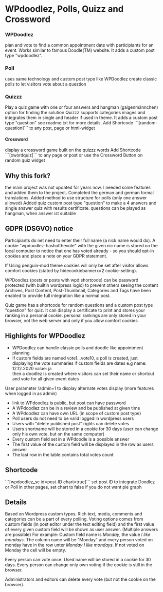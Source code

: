 # WPdoodlez, Polls, Quizz and Crossword

### WPDoodlez
plan and vote to find a common appointment date with participiants for an event. Works similar to famous Doodle(TM) website.
It adds a custom post type "wpdoodlez".

### Poll
uses same technology and custom post type like WPDoodlez
create classic polls to let visitors vote about a question

### Quizzz
Play a quiz game with one or four answers and hangman (galgenmännchen) option for finding the solution
Quizzz supports categories images and integrates them in single and header if used in theme. It adds a custom post type "question"
see readme.txt for more details.
Add Shortcode ´´´[random-question]´´´ to any post, page or html-widget

#### Crossword
display a crossword game built on the quizzz words
Add Shortcode ´´´[xwordquiz]´´´ to any page or post
   or 
use the Crossword Button on random quiz widget

## Why this fork?
the main project was not updated for years now. I needed some features and added them to the project.
Completed the german and german formal translations. Added method to use structure for polls (only one answer allowed)
Added quiz custom post type "question" to make a 4 answers and single answer quiz with results certificate. questions can be played as hangman, when answer ist suitable

## GDPR (DSGVO) notice
Participiants do net need to enter their full name (a nick name would do).
A cookie "wpdoodlez-hashofthevote" with the given nic name is stored on the local computer to
notice that one has voted already - so you should opt-in cookies and place a note on your GDPR statement.

If Using penguin-mod theme cookies will only be set after visitor allows comfort cookies (stated by hidecookiebannerx=2 cookie-setting).

WPDoodlez (posts or posts with wpd shortcode) can be password protected (with builtin wordpress logic) to prevent others seeing the content
Archives, Post Content, Post-Thumbnail, Categories and Tags have been enabled to provide full integration like a normal post.

Quiz game has a shortcode for random questions and a custom post type "question" for quiz. It can display a certificate to print
and stores your ranking in a personal cookie. personal rankings are only stored in your browser, not the web server and only if you allow comfort cookies

## Highlights for WPDoodlez
* WPDoodlez can handle classic polls and doodle like appointment planning
* If custom fields are named vote1...vote10, a poll is created, just displaying the vote summaries
if custom fields are dates e.g  name: 12.12.2020    value: ja<br>
then a doodlez is created where visitors can set their name or shortcut and vote for all given event dates

User parameter /admin=1 to display alternate votes display (more features when logged in as admin)

* link to WPdoodlez is public, but post can have password
* A WPdoodlez can be in a review and be published at given time
* A WPdoodlez can have own URL (in scope of custom post type)
* Poll users do not need to be valid logged in wordpress users
* Users with "delete published post" rights can delete votes
* Users shortname will be stored in a cookie for 30 days (user can change only his own vote, but on the same computer)
* Every custom field set in a WPdoodle is a possible answer
* The first value of the custom field will be displayed in the row as users answer
* The last row in the table contains total votes count

## Shortcode
´´´[wpdoodlez_sc id=post-ID chart=true]´´´ set post ID to integrate Doodlez or Poll in other pages, set chart to false if you do not want pie graph

## Details
Based on Wordpress custom types. Rich text, media, comments and categories can 
be a part of every polling. Voting options comes from custom fields (in post 
editor under the text editing field) and the first value of every given custom 
field will be shown as user answer. (Multiple answers are possible)
For example: Custom field name is *Monday*, the value *I like mondays*. The 
column name will be "Monday" and every person voted on monday have in the row
unter *Monday* *I like mondays*. If not voted on Monday the cell will be empty.

Every person can vote once. Used name will be stored in a cookie for 30 days. 
Every person can change only own voting if the cookie is still in the browser.

Administrators and editors can delete every vote (but not the cookie on the 
browser).
